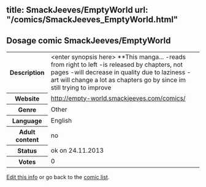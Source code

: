title: SmackJeeves/EmptyWorld
url: "/comics/SmackJeeves_EmptyWorld.html"
---
Dosage comic SmackJeeves/EmptyWorld
-----------------------------------------

<p id="msg"></p>
<script type="text/javascript">
if (window.location.search === '?edit_info_mail=sent_ok') {
  var elem = document.getElementById("msg");
  elem.innerHTML = 'Edited information sucessfully sent for review, which is usually done daily. Thanks!';
  elem.className = 'ok';
}
</script>
<table class="comicinfo">
<tr>
<th>Description</th><td>&lt;enter synopsis here&gt; **This manga... -reads from right to left -is released by chapters, not pages -will decrease in quality due to laziness -art will change a lot as chapters go by since im still trying to improve</td>
</tr>
<tr>
<th>Website</th><td><a href="http://empty-world.smackjeeves.com/comics/">http://empty-world.smackjeeves.com/comics/</a></td>
</tr>
<tr>
<th>Genre</th><td>Other</td>
</tr>
<tr>
<th>Language</th><td>English</td>
</tr>
<tr>
<th>Adult content</th><td>no</td>
</tr>
<tr>
<th>Status</th><td>ok on 24.11.2013</td>
</tr>
<tr>
<th>Votes</th><td>0</td>
</tr>
</table>

[Edit this info](SmackJeeves_EmptyWorld_edit.html) or go back to the [comic list](../comic-index.html).

